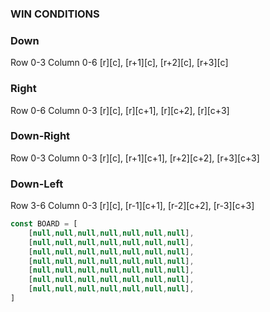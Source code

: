 ### WIN CONDITIONS
### Down
Row 0-3
Column 0-6
[r][c], [r+1][c], [r+2][c], [r+3][c]

### Right
Row 0-6
Column 0-3
[r][c], [r][c+1], [r][c+2], [r][c+3]

### Down-Right
Row 0-3
Column 0-3
[r][c], [r+1][c+1], [r+2][c+2], [r+3][c+3]

### Down-Left
Row 3-6
Column 0-3
[r][c], [r-1][c+1], [r-2][c+2], [r-3][c+3]


```javascript
const BOARD = [
    [null,null,null,null,null,null,null],
    [null,null,null,null,null,null,null],
    [null,null,null,null,null,null,null],
    [null,null,null,null,null,null,null],
    [null,null,null,null,null,null,null],
    [null,null,null,null,null,null,null],
    [null,null,null,null,null,null,null],
]
```